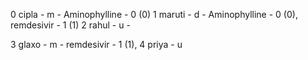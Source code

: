0 cipla - m - Aminophylline - 0 (0)
1 maruti - d - Aminophylline - 0 (0), remdesivir  - 1 (1)
2 rahul - u - 

3 glaxo - m - remdesivir - 1 (1), 
4 priya - u

